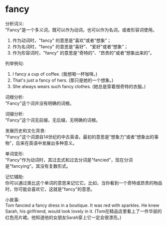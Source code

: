 # fancy

分析词义:  
"Fancy"是一个多义词，既可以作为动词，也可以作为名词，或者形容词使用。

  

1.  作为动词时，"fancy" 的意思是“喜欢”或者“想象”；
2.  作为名词时，"fancy" 的意思是“喜好”、“爱好”或者“想象”；
3.  作为形容词时，"fancy" 的意思是“奇特的”、“昂贵的”或者“想象出来的”。

  

列举例句:

  

1.  I fancy a cup of coffee. (我想喝一杯咖啡。)
2.  That's just a fancy of hers. (那只是她的一个想象。)
3.  She always wears such fancy clothes. (她总是穿着很奇特的衣服。)

  

词根分析:  
"Fancy"这个词并没有明确的词根。

  

词缀分析:  
"Fancy"这个词无前缀，无后缀，无明确的词根。

  

发展历史和文化背景:  
"Fancy"这个词源自14世纪的中古英语，最初的意思是“想象力”或者“想象出的事物”，后来在英语中发展出多种意义。

  

单词变形:  
"Fancy"作为动词时，其过去式和过去分词是"fancied"，现在分词是"fancying"。其没有复数形式。

  

记忆辅助:  
你可以通过类比这个单词的意思来记忆它。比如，当你看到一个奇特或昂贵的物品时，你可能会喜欢它，这就是"fancy"的意思。

  

小故事:  
Tom fancied a fancy dress in a boutique. It was red with sparkles. He knew Sarah, his girlfriend, would look lovely in it. (Tom在精品店里看上了一件华丽的红色亮片裙。他知道他的女朋友Sarah穿上它一定会很漂亮。)

